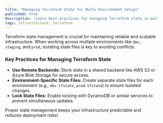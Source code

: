 ```yaml
---
title: "Managing Terraform State for Multi-Environment Setups"
published: true
description: "Learn best practices for managing Terraform state in multi-environment setups, including the use of remote backends, environment-specific state files, and state file locking to avoid conflicts and ensure reliable infrastructure management."
tags: infrastructure, terraform
---
```


Terraform state management is crucial for maintaining reliable and scalable infrastructure. When working across multiple environments like `dev`, `staging`, and `prod`, isolating state files is key to avoiding conflicts.

### Key Practices for Managing Terraform State

- **Use Remote Backends:** Store state in a shared backend like AWS S3 or Azure Blob Storage for secure access.
- **Environment-Specific State Files:** Create separate state files for each environment (e.g., `dev.tfstate`, `prod.tfstate`) to ensure isolated changes.
- **Lock State Files:** Enable locking with DynamoDB or similar services to prevent simultaneous updates.

Proper state management keeps your infrastructure predictable and reduces deployment risks!
